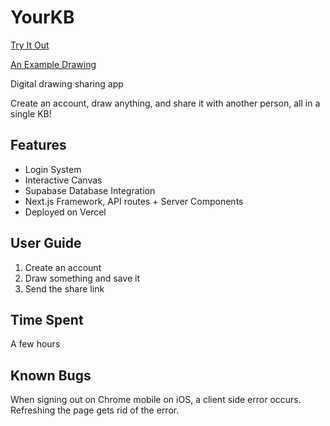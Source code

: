 # YourKB
[Try It Out](https://yourkb.vercel.app)

[An Example Drawing](https://yourkb.vercel.app/view/1)

Digital drawing sharing app

Create an account, draw anything, and share it with another person, all in a single KB!

## Features
- Login System
- Interactive Canvas
- Supabase Database Integration
- Next.js Framework, API routes + Server Components
- Deployed on Vercel

## User Guide
1. Create an account
2. Draw something and save it
3. Send the share link

## Time Spent
A few hours

## Known Bugs
When signing out on Chrome mobile on iOS, a client side error occurs. Refreshing the page gets rid of the error.
